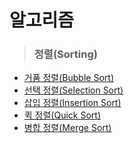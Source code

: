 # 알고리즘
> ### 정렬(Sorting)
- [거품 정렬(Bubble Sort)](./거품%20정렬(Bubble%20Sort).md)
- [선택 정렬(Selection Sort)](./선택%20정렬(Selection%20Sort).md)
- [삽입 정렬(Insertion Sort)](./삽입%20정렬(Insertion%20Sort).md)
- [퀵 정렬(Quick Sort)](./퀵%20정렬(Quick%20Sort).md)
- [병합 정렬(Merge Sort)](./병합%20정렬(Merge%20Sort).md)
